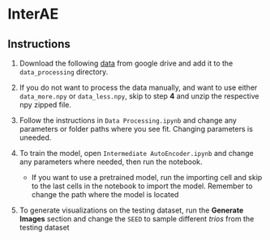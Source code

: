 # InterAE


## Instructions

1. Download the following [data](https://drive.google.com/drive/folders/12KufzgExIjQ-YtszCf4xYT56lpFSOZYx?usp=sharing) from google drive and add it to the `data_processing` directory.

2. If you do not want to process the data manually, and want to use either `data_more.npy` or `data_less.npy`, skip to step **4** and unzip the respective npy zipped file.

3. Follow the instructions in `Data Processing.ipynb` and change any parameters or folder paths where you see fit. Changing parameters is uneeded.

4. To train the model, open `Intermediate AutoEncoder.ipynb` and change any parameters where needed, then run the notebook.
    - If you want to use a pretrained model, run the importing cell and skip to the last cells in the notebook to import the model. Remember to change the path where the model is located

5. To generate visualizations on the testing dataset, run the **Generate Images** section and change the `SEED` to sample different *trios* from the testing dataset